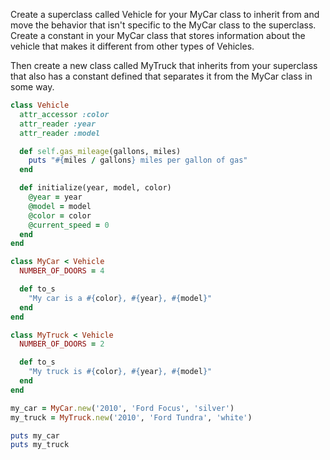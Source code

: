 Create a superclass called Vehicle for your MyCar class to inherit from and move the behavior that isn't specific to the MyCar class to the superclass. Create a constant in your MyCar class that stores information about the vehicle that makes it different from other types of Vehicles.

Then create a new class called MyTruck that inherits from your superclass that also has a constant defined that separates it from the MyCar class in some way.

```ruby
class Vehicle
  attr_accessor :color
  attr_reader :year
  attr_reader :model

  def self.gas_mileage(gallons, miles)
    puts "#{miles / gallons} miles per gallon of gas"
  end

  def initialize(year, model, color)
    @year = year
    @model = model
    @color = color
    @current_speed = 0
  end
end

class MyCar < Vehicle
  NUMBER_OF_DOORS = 4

  def to_s
    "My car is a #{color}, #{year}, #{model}"
  end
end

class MyTruck < Vehicle
  NUMBER_OF_DOORS = 2

  def to_s
    "My truck is #{color}, #{year}, #{model}"
  end
end

my_car = MyCar.new('2010', 'Ford Focus', 'silver')
my_truck = MyTruck.new('2010', 'Ford Tundra', 'white')

puts my_car
puts my_truck

```